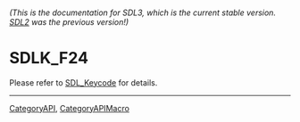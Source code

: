 ###### (This is the documentation for SDL3, which is the current stable version. [SDL2](https://wiki.libsdl.org/SDL2/) was the previous version!)
# SDLK_F24

Please refer to [SDL_Keycode](SDL_Keycode) for details.

----
[CategoryAPI](CategoryAPI), [CategoryAPIMacro](CategoryAPIMacro)

